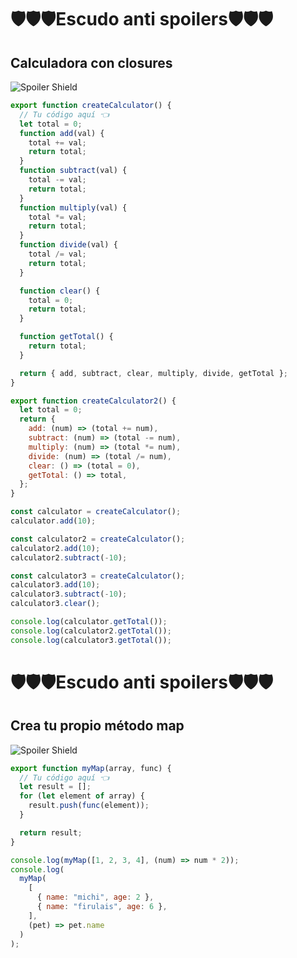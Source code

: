 # 🛡️🛡️🛡️Escudo anti spoilers🛡️🛡️🛡️

## Calculadora con closures

![Spoiler Shield](https://camo.githubusercontent.com/8bf6f6d78abc81fcf9c49f10649423e73ea44bc248e83aaae8759d401c829a84/68747470733a2f2f70687973696373677572756b756c2e66696c65732e776f726470726573732e636f6d2f323031392f30322f6368617261637465722d312e676966)

```js
export function createCalculator() {
  // Tu código aquí 👈
  let total = 0;
  function add(val) {
    total += val;
    return total;
  }
  function subtract(val) {
    total -= val;
    return total;
  }
  function multiply(val) {
    total *= val;
    return total;
  }
  function divide(val) {
    total /= val;
    return total;
  }

  function clear() {
    total = 0;
    return total;
  }

  function getTotal() {
    return total;
  }

  return { add, subtract, clear, multiply, divide, getTotal };
}

export function createCalculator2() {
  let total = 0;
  return {
    add: (num) => (total += num),
    subtract: (num) => (total -= num),
    multiply: (num) => (total *= num),
    divide: (num) => (total /= num),
    clear: () => (total = 0),
    getTotal: () => total,
  };
}

const calculator = createCalculator();
calculator.add(10);

const calculator2 = createCalculator();
calculator2.add(10);
calculator2.subtract(-10);

const calculator3 = createCalculator();
calculator3.add(10);
calculator3.subtract(-10);
calculator3.clear();

console.log(calculator.getTotal());
console.log(calculator2.getTotal());
console.log(calculator3.getTotal());
```

# 🛡️🛡️🛡️Escudo anti spoilers🛡️🛡️🛡️

## Crea tu propio método map

![Spoiler Shield](https://gifdb.com/images/high/coding-animated-laptop-flow-stream-ja04010rm5o68zfk.gif)

```js
export function myMap(array, func) {
  // Tu código aquí 👈
  let result = [];
  for (let element of array) {
    result.push(func(element));
  }

  return result;
}

console.log(myMap([1, 2, 3, 4], (num) => num * 2));
console.log(
  myMap(
    [
      { name: "michi", age: 2 },
      { name: "firulais", age: 6 },
    ],
    (pet) => pet.name
  )
);
```
